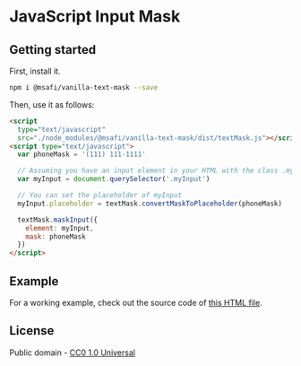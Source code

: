 # JavaScript Input Mask

## Getting started

First, install it.

```bash
npm i @msafi/vanilla-text-mask --save
```

Then, use it as follows:

```html
<script
  type="text/javascript"
  src="./node_modules/@msafi/vanilla-text-mask/dist/textMask.js"></script>
<script type="text/javascript">
  var phoneMask = '(111) 111-1111'

  // Assuming you have an input element in your HTML with the class .myInput
  var myInput = document.querySelector('.myInput')

  // You can set the placeholder of myInput
  myInput.placeholder = textMask.convertMaskToPlaceholder(phoneMask)

  textMask.maskInput({
    element: myInput,
    mask: phoneMask
  })
</script>
```

## Example

For a working example, check out the source code of
[this HTML file](https://msafi.github.io/text-mask/integrations/vanilla/example.html).

## License

Public domain - [CC0 1.0 Universal](https://creativecommons.org/publicdomain/zero/1.0/)
